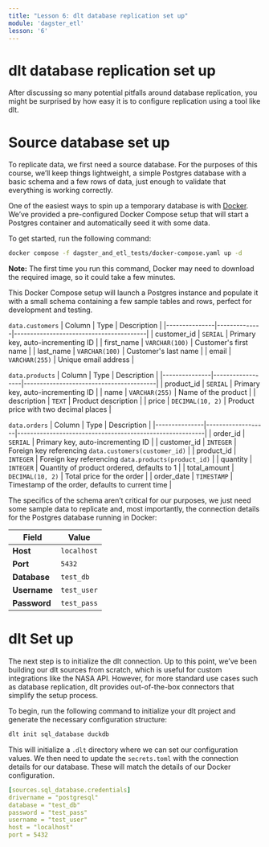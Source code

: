 ```yaml
---
title: "Lesson 6: dlt database replication set up"
module: 'dagster_etl'
lesson: '6'
---
```


# dlt database replication set up

After discussing so many potential pitfalls around database replication, you might be surprised by how easy it is to configure replication using a tool like dlt.

# Source database set up

To replicate data, we first need a source database. For the purposes of this course, we’ll keep things lightweight, a simple Postgres database with a basic schema and a few rows of data, just enough to validate that everything is working correctly.

One of the easiest ways to spin up a temporary database is with [Docker](https://www.docker.com/). We’ve provided a pre-configured Docker Compose setup that will start a Postgres container and automatically seed it with some data.

To get started, run the following command:

```bash
docker compose -f dagster_and_etl_tests/docker-compose.yaml up -d
```

**Note:** The first time you run this command, Docker may need to download the required image, so it could take a few minutes.

This Docker Compose setup will launch a Postgres instance and populate it with a small schema containing a few sample tables and rows, perfect for development and testing.

`data.customers`
| Column        | Type         | Description                             |
|---------------|--------------|-----------------------------------------|
| customer_id   | `SERIAL`     | Primary key, auto-incrementing ID       |
| first_name    | `VARCHAR(100)` | Customer's first name                  |
| last_name     | `VARCHAR(100)` | Customer's last name                   |
| email         | `VARCHAR(255)` | Unique email address                   |

`data.products`
| Column        | Type             | Description                             |
|---------------|------------------|-----------------------------------------|
| product_id    | `SERIAL`         | Primary key, auto-incrementing ID       |
| name          | `VARCHAR(255)`   | Name of the product                     |
| description   | `TEXT`           | Product description                     |
| price         | `DECIMAL(10, 2)` | Product price with two decimal places   |

`data.orders`
| Column        | Type              | Description                                              |
|---------------|-------------------|----------------------------------------------------------|
| order_id      | `SERIAL`          | Primary key, auto-incrementing ID                        |
| customer_id   | `INTEGER`         | Foreign key referencing `data.customers(customer_id)`    |
| product_id    | `INTEGER`         | Foreign key referencing `data.products(product_id)`      |
| quantity      | `INTEGER`         | Quantity of product ordered, defaults to 1               |
| total_amount  | `DECIMAL(10, 2)`  | Total price for the order                                |
| order_date    | `TIMESTAMP`       | Timestamp of the order, defaults to current time         |

The specifics of the schema aren’t critical for our purposes, we just need some sample data to replicate and, most importantly, the connection details for the Postgres database running in Docker:

| Field             | Value              |
|------------------|---------------------|
| **Host**         | `localhost`         |
| **Port**         | `5432`              |
| **Database**     | `test_db`           |
| **Username**     | `test_user`         |
| **Password**     | `test_pass`         |

# dlt Set up

The next step is to initialize the dlt connection. Up to this point, we’ve been building our dlt sources from scratch, which is useful for custom integrations like the NASA API. However, for more standard use cases such as database replication, dlt provides out-of-the-box connectors that simplify the setup process.

To begin, run the following command to initialize your dlt project and generate the necessary configuration structure:

```bash
dlt init sql_database duckdb
```

This will initialize a `.dlt` directory where we can set our configuration values. We then need to update the `secrets.toml` with the connection details for our database. These will match the details of our Docker configuration.

```yaml
[sources.sql_database.credentials]
drivername = "postgresql"
database = "test_db"
password = "test_pass"
username = "test_user"
host = "localhost"
port = 5432
```

